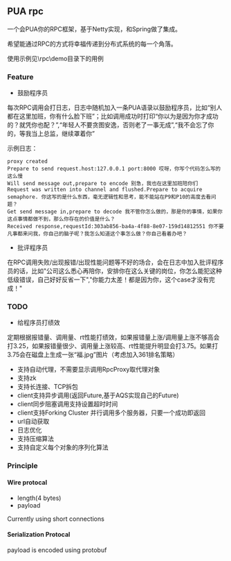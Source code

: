 ## PUA rpc

一个会PUA你的RPC框架，基于Netty实现，和Spring做了集成。

希望能通过RPC的方式将幸福传递到分布式系统的每一个角落。

使用示例见\rpc\demo目录下的用例

### Feature
- 鼓励程序员

每次RPC调用会打日志，日志中随机加入一条PUA语录以鼓励程序员，比如“别人都在这里加班，你有什么脸下班”；比如调用成功时打印“你以为是因为你才成功的？就凭你也配？”,“年轻人不要贪图安逸，否则老了一事无成”,“我不会忘了你的，等我当上总监，继续罩着你”

示例日志：
```$xslt
proxy created
Prepare to send request.host:127.0.0.1 port:8000 哎呀，你写个代码怎么写的这么慢
Will send message out,prepare to encode 别急，我也在这里加班陪你们
Request was written into channel and flushed.Prepare to acquire semaphore. 你这写的是什么东西，毫无逻辑性和思考，能不能站在P9和P10的高度去看问题？
Get send message in,prepare to decode 我不管你怎么做的，那是你的事情，如果你这点事情都做不到，那么你存在的价值是什么？
Received response,requestId:303ab856-ba4a-4f88-8e07-159d14812551 你不要凡事都来问我，你自己的脑子呢？我怎么知道这个事怎么做？你自己看着办吧？
```
- 批评程序员

在RPC调用失败/出现报错/出现性能问题等不好的场合，会在日志中加入批评程序员的话，比如"公司这么悉心再陪你，安排你在这么关键的岗位，你怎么能犯这种低级错误，自己好好反省一下","你能力太差！都是因为你，这个case才没有完成！"

### TODO


- 给程序员打绩效

定期根据报错量、调用量、rt性能打绩效，如果报错量上涨/调用量上涨不够高会打3.25，如果报错量很少、调用量上涨较高、rt性能提升明显会打3.75。如果打3.75会在磁盘上生成一张“福.jpg”图片（考虑加入361排名策略）
- 支持自动代理，不需要显示调用RpcProxy取代理对象
- 支持zk
- 支持长连接、TCP拆包 
- client支持异步调用(返回Future,基于AQS实现自己的Future)
- client同步阻塞调用支持设置超时时间
- client支持Forking Cluster 并行调用多个服务器，只要一个成功即返回
- url自动获取
- 日志优化
- 支持压缩算法
- 支持自定义每个对象的序列化算法


### Principle
#### Wire protocal
- length(4 bytes) 
- payload

Currently using short connections

#### Serialization Protocal
payload is encoded using protobuf